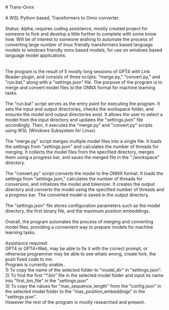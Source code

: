 <BR># Trans-Onnx  
<BR>A WSL Python based, Transformers to Onnx converter.
<BR>
<BR>Status: Alpha, requires coding assistance, mostly created project for someone to fork and develop a little further to complete with some know how. Will be of interest to someone wishing to automate the process of converting large number of linux friendly transformers based language models to windows friendly onnx based models, for use on windows based language model applications. 
<BR>  
<BR>The program is the result of 5 mostly long sessions of GPT4 with Link Reader plugin, and consists of three scripts: "merge.py," "convert.py," and "run.bat," along with a "settings.json" file. The purpose of the program is to merge and convert model files to the ONNX format for machine learning tasks.
<BR>
<BR>The "run.bat" script serves as the entry point for executing the program. It sets the input and output directories, checks the workspace folder, and ensures the model and output directories exist. It allows the user to select a model from the input directory and updates the "settings.json" file accordingly. Then, it executes the "merge.py" and "convert.py" scripts using WSL (Windows Subsystem for Linux).
<BR>
<BR>The "merge.py" script merges multiple model files into a single file. It loads the settings from "settings.json" and calculates the number of threads for merging. It collects the model files from the specified directory, merges them using a progress bar, and saves the merged file in the "./workspace" directory.
<BR>
<BR>The "convert.py" script converts the model to the ONNX format. It loads the settings from "settings.json," calculates the number of threads for conversion, and initializes the model and tokenizer. It creates the output directory and converts the model using the specified number of threads and a progress bar. The converted model is saved in the output directory.
<BR>
<BR>The "settings.json" file stores configuration parameters such as the model directory, the first binary file, and the maximum position embeddings.
<BR>
<BR>Overall, the program automates the process of merging and converting model files, providing a convenient way to prepare models for machine learning tasks.
<BR>
<BR>Assistance required:
<BR>GPT4 or GPT4+Web, may be able to fix it with the correct prompt, or otherwise programmer may be able to see whats wrong, create fork, the push fixed code to me.
<BR>Program is currently unable..
<BR>1) To copy the name of the selected folder to "model_dir" in "settings.json". 
<BR>2) To find the first "*.bin" file in the selected model folder and input its name into "first_bin_file" in the "settings.json" 
<BR>3) To copy the values for "max_sequence_length" from the "config.json" in the selected model folder to the "max_position_embeddings" in the "settings.json".
<BR>However the rest of the program is mostly researched and present.
